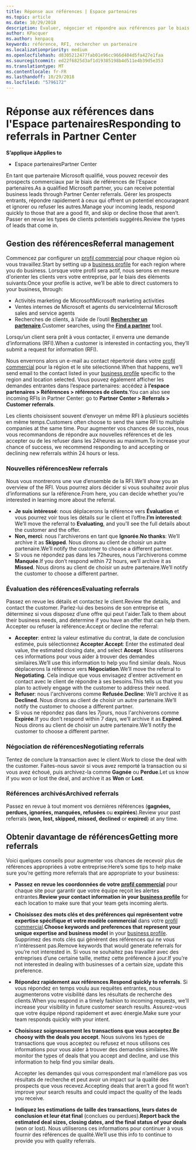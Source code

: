 ```yaml
---
title: Réponse aux références | Espace partenaires
ms.topic: article
ms.date: 10/29/2018
description: Évaluer, négocier et répondre aux références par le biais de l'Espace partenaires.
author: KPacquer
ms.author: kenpacq
keywords: référence, RFI, rechercher un partenaire
ms.localizationpriority: medium
ms.openlocfilehash: d8305212477fab01e96cc966d404d5fa427e1faa
ms.sourcegitcommit: ed22f6825d3af1d19385198b4d511e4b39d5e353
ms.translationtype: MT
ms.contentlocale: fr-FR
ms.lasthandoff: 10/29/2018
ms.locfileid: "5796172"
---
```

# <a name="responding-to-referrals-in-partner-center"></a><span data-ttu-id="aab2f-104">Réponse aux références dans l'Espace partenaires</span><span class="sxs-lookup"><span data-stu-id="aab2f-104">Responding to referrals in Partner Center</span></span>

**<span data-ttu-id="aab2f-105">S’applique à</span><span class="sxs-lookup"><span data-stu-id="aab2f-105">Applies to</span></span>**

-  <span data-ttu-id="aab2f-106">Espace partenaires</span><span class="sxs-lookup"><span data-stu-id="aab2f-106">Partner Center</span></span>

<span data-ttu-id="aab2f-107">En tant que partenaire Microsoft qualifié, vous pouvez recevoir des prospects commerciaux par le biais de références de l'Espace partenaires.</span><span class="sxs-lookup"><span data-stu-id="aab2f-107">As a qualified Microsoft partner, you can receive potential business leads through Partner Center referrals.</span></span> <span data-ttu-id="aab2f-108">Gérer les prospects entrants, répondre rapidement à ceux qui offrent un potentiel encourageant et ignorer ou refuser les autres.</span><span class="sxs-lookup"><span data-stu-id="aab2f-108">Manage your incoming leads, respond quickly to those that are a good fit, and skip or decline those that aren’t.</span></span> <span data-ttu-id="aab2f-109">Passer en revue les types de clients potentiels suggérés.</span><span class="sxs-lookup"><span data-stu-id="aab2f-109">Review the types of leads that come in.</span></span> 

## <a name="referral-management"></a><span data-ttu-id="aab2f-110">Gestion des références</span><span class="sxs-lookup"><span data-stu-id="aab2f-110">Referral management</span></span>

<span data-ttu-id="aab2f-111">Commencez par configurer un [profil commercial](create-a-marketing-profile.md) pour chaque région où vous travaillez.</span><span class="sxs-lookup"><span data-stu-id="aab2f-111">Start by setting up a [business profile](create-a-marketing-profile.md) for each region where you do business.</span></span> <span data-ttu-id="aab2f-112">Lorsque votre profil sera actif, nous serons en mesure d'orienter les clients vers votre entreprise, par le biais des éléments suivants:</span><span class="sxs-lookup"><span data-stu-id="aab2f-112">Once your profile is active, we’ll be able to direct customers to your business, through:</span></span>

*  <span data-ttu-id="aab2f-113">Activités marketing de Microsoft</span><span class="sxs-lookup"><span data-stu-id="aab2f-113">Microsoft marketing activities</span></span>
*  <span data-ttu-id="aab2f-114">Ventes internes de Microsoft et agents du service</span><span class="sxs-lookup"><span data-stu-id="aab2f-114">Internal Microsoft sales and service agents</span></span>
*  <span data-ttu-id="aab2f-115">Recherches de clients, à l’aide de l’outil **[Rechercher un partenaire](https://partnercenter.microsoft.com/pcv/search)**.</span><span class="sxs-lookup"><span data-stu-id="aab2f-115">Customer searches, using the **[Find a partner](https://partnercenter.microsoft.com/pcv/search)** tool.</span></span>

<span data-ttu-id="aab2f-116">Lorsqu’un client sera prêt à vous contacter, il enverra une demande d’informations (RFI).</span><span class="sxs-lookup"><span data-stu-id="aab2f-116">When a customer is interested in contacting you, they’ll submit a request for information (RFI).</span></span> 

<span data-ttu-id="aab2f-117">Nous enverrons alors un e-mail au contact répertorié dans votre [profil commercial](create-a-marketing-profile.md) pour la région et le site sélectionné.</span><span class="sxs-lookup"><span data-stu-id="aab2f-117">When that happens, we’ll send email to the contact listed in your [business profile](create-a-marketing-profile.md) specific to the region and location selected.</span></span> <span data-ttu-id="aab2f-118">Vous pouvez également afficher les demandes entrantes dans l’espace partenaires: accédez à **l’espace partenaires > Références > références de clients**.</span><span class="sxs-lookup"><span data-stu-id="aab2f-118">You can also see incoming RFIs in Partner Center: go to **Partner Center > Referrals > Customer referrals**.</span></span>

<span data-ttu-id="aab2f-119">Les clients choisissent souvent d’envoyer un même RFI à plusieurs sociétés en même temps.</span><span class="sxs-lookup"><span data-stu-id="aab2f-119">Customers often choose to send the same RFI to multiple companies at the same time.</span></span> <span data-ttu-id="aab2f-120">Pour augmenter vos chances de succès, nous vous recommandons de répondre aux nouvelles références et de les accepter ou de les refuser dans les 24heures au maximum.</span><span class="sxs-lookup"><span data-stu-id="aab2f-120">To increase your chance of success, we recommend responding to and accepting or declining new referrals within 24 hours or less.</span></span>

### <a name="new-referrals"></a><span data-ttu-id="aab2f-121">Nouvelles références</span><span class="sxs-lookup"><span data-stu-id="aab2f-121">New referrals</span></span>

<span data-ttu-id="aab2f-122">Nous vous montrerons une vue d’ensemble de la RFI.</span><span class="sxs-lookup"><span data-stu-id="aab2f-122">We’ll show you an overview of the RFI.</span></span> <span data-ttu-id="aab2f-123">Vous pourrez alors décider si vous souhaitez avoir plus d’informations sur la référence.</span><span class="sxs-lookup"><span data-stu-id="aab2f-123">From here, you can decide whether you’re interested in learning more about the referral.</span></span> 

*  <span data-ttu-id="aab2f-124">**Je suis intéressé**: nous déplacerons la référence vers **Évaluation** et vous pourrez voir tous les détails sur le client et l’offre.</span><span class="sxs-lookup"><span data-stu-id="aab2f-124">**I’m interested**: We’ll move the referral to **Evaluating**, and you’ll see the full details about the customer and the offer.</span></span> 
*  <span data-ttu-id="aab2f-125">**Non, merci**: nous l'archiverons en tant que **Ignorée**.</span><span class="sxs-lookup"><span data-stu-id="aab2f-125">**No thanks**: We’ll archive it as **Skipped**.</span></span> <span data-ttu-id="aab2f-126">Nous dirons au client de choisir un autre partenaire.</span><span class="sxs-lookup"><span data-stu-id="aab2f-126">We’ll notify the customer to choose a different partner.</span></span>
*  <span data-ttu-id="aab2f-127">Si vous ne répondez pas dans les 72heures, nous l'archiverons comme **Manquée**.</span><span class="sxs-lookup"><span data-stu-id="aab2f-127">If you don’t respond within 72 hours, we’ll archive it as **Missed**.</span></span> <span data-ttu-id="aab2f-128">Nous dirons au client de choisir un autre partenaire.</span><span class="sxs-lookup"><span data-stu-id="aab2f-128">We’ll notify the customer to choose a different partner.</span></span>

### <a name="evaluating-referrals"></a><span data-ttu-id="aab2f-129">Évaluation des références</span><span class="sxs-lookup"><span data-stu-id="aab2f-129">Evaluating referrals</span></span>

<span data-ttu-id="aab2f-130">Passez en revue les détails et contactez le client.</span><span class="sxs-lookup"><span data-stu-id="aab2f-130">Review the details, and contact the customer.</span></span> <span data-ttu-id="aab2f-131">Parlez-lui des besoins de son entreprise et déterminez si vous disposez d’une offre qui peut l'aider.</span><span class="sxs-lookup"><span data-stu-id="aab2f-131">Talk to them about their business needs, and determine if you have an offer that can help them.</span></span> <span data-ttu-id="aab2f-132">Accepter ou refuser la référence:</span><span class="sxs-lookup"><span data-stu-id="aab2f-132">Accept or decline the referral:</span></span> 

*  <span data-ttu-id="aab2f-133">**Accepter**: entrez la valeur estimative du contrat, la date de conclusion estimée, puis sélectionnez **Accepter**.</span><span class="sxs-lookup"><span data-stu-id="aab2f-133">**Accept**: Enter the estimated deal value, the estimated closing date, and select **Accept**.</span></span> <span data-ttu-id="aab2f-134">Nous utiliserons ces informations pour vous aider à trouver des demandes similaires.</span><span class="sxs-lookup"><span data-stu-id="aab2f-134">We’ll use this information to help you find similar deals.</span></span> <span data-ttu-id="aab2f-135">Nous déplacerons la référence vers **Négociation**.</span><span class="sxs-lookup"><span data-stu-id="aab2f-135">We’ll move the referral to **Negotiating**.</span></span> <span data-ttu-id="aab2f-136">Cela indique que vous envisagez d'entrer activement en contact avec le client de répondre à ses besoins.</span><span class="sxs-lookup"><span data-stu-id="aab2f-136">This tells us that you plan to actively engage with the customer to address their need.</span></span>
*  <span data-ttu-id="aab2f-137">**Refuser**: nous l'archiverons comme **Refusée**.</span><span class="sxs-lookup"><span data-stu-id="aab2f-137">**Decline**: We’ll archive it as **Declined**.</span></span> <span data-ttu-id="aab2f-138">Nous dirons au client de choisir un autre partenaire.</span><span class="sxs-lookup"><span data-stu-id="aab2f-138">We’ll notify the customer to choose a different partner.</span></span>
*  <span data-ttu-id="aab2f-139">Si vous ne répondez pas dans les 7jours, nous l'archiverons comme **Expirée**.</span><span class="sxs-lookup"><span data-stu-id="aab2f-139">If you don’t respond within 7 days, we’ll archive it as **Expired**.</span></span> <span data-ttu-id="aab2f-140">Nous dirons au client de choisir un autre partenaire.</span><span class="sxs-lookup"><span data-stu-id="aab2f-140">We’ll notify the customer to choose a different partner.</span></span>

### <a name="negotiating-referrals"></a><span data-ttu-id="aab2f-141">Négociation de références</span><span class="sxs-lookup"><span data-stu-id="aab2f-141">Negotiating referrals</span></span>

<span data-ttu-id="aab2f-142">Tentez de conclure la transaction avec le client.</span><span class="sxs-lookup"><span data-stu-id="aab2f-142">Work to close the deal with the customer.</span></span> <span data-ttu-id="aab2f-143">Faites-nous savoir si vous avez remporté la transaction ou si vous avez échoué, puis archivez-la comme **Gagnée** ou **Perdue**.</span><span class="sxs-lookup"><span data-stu-id="aab2f-143">Let us know if you won or lost the deal, and archive it as **Won** or **Lost**.</span></span> 

### <a name="archived-referrals"></a><span data-ttu-id="aab2f-144">Références archivés</span><span class="sxs-lookup"><span data-stu-id="aab2f-144">Archived referrals</span></span>

<span data-ttu-id="aab2f-145">Passez en revue à tout moment vos dernières références (**gagnées, perdues, ignorées, manquées, refusées** ou **expirées**).</span><span class="sxs-lookup"><span data-stu-id="aab2f-145">Review your past referrals (**won, lost, skipped, missed, declined** or **expired**) at any time.</span></span> 

## <a name="getting-more-referrals"></a><span data-ttu-id="aab2f-146">Obtenir davantage de références</span><span class="sxs-lookup"><span data-stu-id="aab2f-146">Getting more referrals</span></span>

<span data-ttu-id="aab2f-147">Voici quelques conseils pour augmenter vos chances de recevoir plus de références appropriées à votre entreprise:</span><span class="sxs-lookup"><span data-stu-id="aab2f-147">Here’s some tips to help make sure you’re getting more referrals that are appropriate to your business:</span></span>

*  <span data-ttu-id="aab2f-148">**Passez en revue les coordonnées de votre [profil commercial](create-a-marketing-profile.md)** pour chaque site pour garantir que votre équipe reçoit les alertes entrantes.</span><span class="sxs-lookup"><span data-stu-id="aab2f-148">**Review your contact information in your [business profile](create-a-marketing-profile.md)** for each location to make sure that your team gets incoming alerts.</span></span>

*  <span data-ttu-id="aab2f-149">**Choisissez des mots clés et des préférences qui représentent votre expertise spécifique et votre modèle commercial** dans votre [profil commercial](create-a-marketing-profile.md).</span><span class="sxs-lookup"><span data-stu-id="aab2f-149">**Choose keywords and preferences that represent your unique expertise and business model** in your [business profile](create-a-marketing-profile.md).</span></span> <span data-ttu-id="aab2f-150">Supprimez des mots clés qui génèrent des références qui ne vous n'intéressent pas.</span><span class="sxs-lookup"><span data-stu-id="aab2f-150">Remove keywords that would generate referrals for you’re not interested in.</span></span> <span data-ttu-id="aab2f-151">Si vous ne souhaitez pas travailler avec des entreprises d’une certaine taille, mettez cette préférence à jour.</span><span class="sxs-lookup"><span data-stu-id="aab2f-151">If you’re not interested in dealing with businesses of a certain size, update this preference.</span></span>

*  <span data-ttu-id="aab2f-152">**Répondez rapidement aux références**.</span><span class="sxs-lookup"><span data-stu-id="aab2f-152">**Respond quickly to referrals**.</span></span> <span data-ttu-id="aab2f-153">Si vous répondez en temps voulu aux requêtes entrantes, nous augmenterons votre visibilité dans les résultats de recherche des clients.</span><span class="sxs-lookup"><span data-stu-id="aab2f-153">When you respond in a timely fashion to incoming requests, we’ll increase your visibility in future customer search results.</span></span> <span data-ttu-id="aab2f-154">Assurez-vous que votre équipe répond rapidement et avec énergie.</span><span class="sxs-lookup"><span data-stu-id="aab2f-154">Make sure your team responds quickly with your intent.</span></span>

*  <span data-ttu-id="aab2f-155">**Choisissez soigneusement les transactions que vous acceptez**.</span><span class="sxs-lookup"><span data-stu-id="aab2f-155">**Be choosy with the deals you accept**.</span></span> <span data-ttu-id="aab2f-156">Nous suivons les types de transactions que vous acceptez ou refusez et nous utilisons ces informations pour vous aider à trouver des demandes similaires.</span><span class="sxs-lookup"><span data-stu-id="aab2f-156">We monitor the types of deals that you accept and decline, and use this information to help find you similar deals.</span></span> 

   <span data-ttu-id="aab2f-157">Accepter les demandes qui vous correspondent mal n’améliore pas vos résultats de recherche et peut avoir un impact sur la qualité des prospects que vous recevez.</span><span class="sxs-lookup"><span data-stu-id="aab2f-157">Accepting deals that aren’t a good fit won’t improve your search results and could impact the quality of the leads you receive.</span></span>

*  <span data-ttu-id="aab2f-158">**Indiquez les estimations de taille des transactions, leurs dates de conclusion et leur état final** (conclues ou perdues).</span><span class="sxs-lookup"><span data-stu-id="aab2f-158">**Report back the estimated deal sizes, closing dates, and the final status of your deals** (won or lost).</span></span> <span data-ttu-id="aab2f-159">Nous utiliserons ces informations pour continuer à vous fournir des références de qualité.</span><span class="sxs-lookup"><span data-stu-id="aab2f-159">We’ll use this info to continue to provide you with quality referrals.</span></span>
